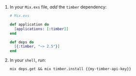 1. In your `Mix.exs` file, *add* the `timber` dependency:

   ```elixir
   # Mix.exs

   def application do
     [applications: [:timber]]
   end

   def deps do
     [{:timber, "~> 2.5"}]
   end
   ```

2. In your `shell`, *run*:

   ```shell
   mix deps.get && mix timber.install {{my-timber-api-key}}
   ```
